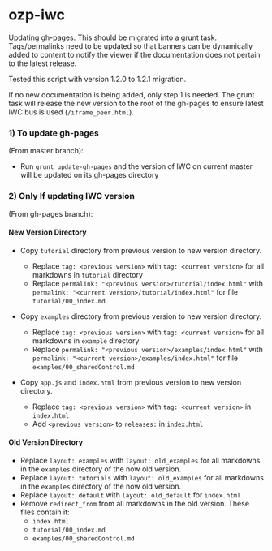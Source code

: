 # ozp-iwc
Updating gh-pages. This should be migrated into a grunt task. Tags/permalinks need to be updated so that banners 
can be dynamically added to content to notify the viewer if the documentation does not pertain to the latest release.

Tested this script with version 1.2.0 to 1.2.1 migration.

If no new documentation is being added, only step 1 is needed. The grunt task will release the new version to the root of the 
gh-pages to ensure latest IWC bus is used (`/iframe_peer.html`).

### 1) To update gh-pages

(From master branch):

* Run `grunt update-gh-pages` and the version of IWC on current master will be updated on its gh-pages directory


### 2) Only If updating IWC version
(From gh-pages branch):
#### New Version Directory
* Copy `tutorial` directory from previous version to new version directory.
  * Replace `tag: <previous version>` with `tag: <current version>` for all markdowns in `tutorial` directory
  * Replace `permalink: "<previous version>/tutorial/index.html"` with `permalink: "<current version>/tutorial/index.html"` for file `tutorial/00_index.md`

* Copy `examples` directory from previous version to new version directory.
  * Replace `tag: <previous version>` with  `tag: <current version>` for all markdowns in `example` directory
  * Replace `permalink: "<previous version>/examples/index.html"` with `permalink: "<current version>/examples/index.html"` for file `examples/00_sharedControl.md`

* Copy `app.js` and `index.html` from previous version to new version directory.
  * Replace `tag: <previous version>` with `tag: <current version>` in `index.html`
  * Add `<previous version>` to `releases:`  in `index.html`

#### Old Version Directory
* Replace `layout: examples` with `layout: old_examples` for all markdowns in the `examples` directory of the now old version.
* Replace `layout: tutorials` with  `layout: old_examples` for all markdowns in the `examples` directory of the now old version.
* Replace `layout: default` with `layout: old_default` for `index.html`
* Remove `redirect_from` from all markdowns in the old version. These files contain it:
  * `index.html`
  * `tutorial/00_index.md`
  * `examples/00_sharedControl.md`
